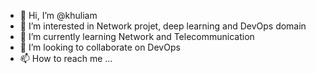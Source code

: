 - 👋 Hi, I’m @khuliam
- 👀 I’m interested in Network projet, deep learning and DevOps domain
- 🌱 I’m currently learning Network and Telecommunication
- 💞️ I’m looking to collaborate on DevOps
- 📫 How to reach me ...

<!---
khuliam/khuliam is a ✨ special ✨ repository because its `README.md` (this file) appears on your GitHub profile.
You can click the Preview link to take a look at your changes.
--->
